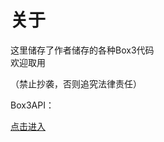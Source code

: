 <h1>关于</h1>
<p>这里储存了作者储存的各种Box3代码<br>欢迎取用</p>
<p>（禁止抄袭，否则追究法律责任）</p>
<p>Box3API：</p>
<a href="https://docs.box3.codemao.cn/">点击进入</a>
